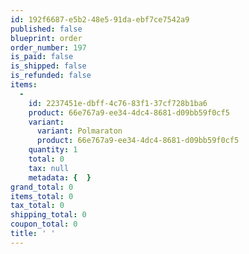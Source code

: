 ```yaml
---
id: 192f6687-e5b2-48e5-91da-ebf7ce7542a9
published: false
blueprint: order
order_number: 197
is_paid: false
is_shipped: false
is_refunded: false
items:
  -
    id: 2237451e-dbff-4c76-83f1-37cf728b1ba6
    product: 66e767a9-ee34-4dc4-8681-d09bb59f0cf5
    variant:
      variant: Polmaraton
      product: 66e767a9-ee34-4dc4-8681-d09bb59f0cf5
    quantity: 1
    total: 0
    tax: null
    metadata: {  }
grand_total: 0
items_total: 0
tax_total: 0
shipping_total: 0
coupon_total: 0
title: ' '
---
```

